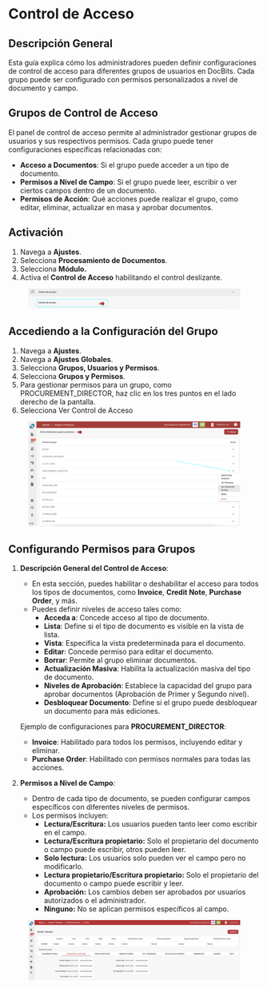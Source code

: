 # Control de Acceso

## Descripción General

Esta guía explica cómo los administradores pueden definir configuraciones de control de acceso para diferentes grupos de usuarios en DocBits. Cada grupo puede ser configurado con permisos personalizados a nivel de documento y campo.

## Grupos de Control de Acceso

El panel de control de acceso permite al administrador gestionar grupos de usuarios y sus respectivos permisos. Cada grupo puede tener configuraciones específicas relacionadas con:

* **Acceso a Documentos**: Si el grupo puede acceder a un tipo de documento.
* **Permisos a Nivel de Campo**: Si el grupo puede leer, escribir o ver ciertos campos dentro de un documento.
* **Permisos de Acción**: Qué acciones puede realizar el grupo, como editar, eliminar, actualizar en masa y aprobar documentos.

## Activación

1. Navega a **Ajustes**.
2. Selecciona **Procesamiento de Documentos**.
3. Selecciona **Módulo.**
4. Activa el **Control de Acceso** habilitando el control deslizante.

<figure><img src="../../../../../.gitbook/assets/Access-Control3_es.png" alt=""><figcaption></figcaption></figure>

## **Accediendo a la Configuración del Grupo**

1. Navega a **Ajustes**.
2. Navega a **Ajustes Globales**.
3. Selecciona **Grupos, Usuarios y Permisos**.
4. Selecciona **Grupos y Permisos**.
5. Para gestionar permisos para un grupo, como PROCUREMENT\_DIRECTOR, haz clic en los tres puntos en el lado derecho de la pantalla.
6. Selecciona Ver Control de Acceso

<figure><img src="../../../../../.gitbook/assets/Access-Control_es.png" alt=""><figcaption></figcaption></figure>

## Configurando Permisos para Grupos

1.  **Descripción General del Control de Acceso**:

    * En esta sección, puedes habilitar o deshabilitar el acceso para todos los tipos de documentos, como **Invoice**, **Credit Note**, **Purchase Order**, y más.
    * Puedes definir niveles de acceso tales como:
      * **Acceda a**: Concede acceso al tipo de documento.
      * **Lista**: Define si el tipo de documento es visible en la vista de lista.
      * **Vista**: Especifica la vista predeterminada para el documento.
      * **Editar**: Concede permiso para editar el documento.
      * **Borrar**: Permite al grupo eliminar documentos.
      * **Actualización Masiva**: Habilita la actualización masiva del tipo de documento.
      * **Niveles de Aprobación**: Establece la capacidad del grupo para aprobar documentos (Aprobación de Primer y Segundo nivel).
      * **Desbloquear Documento**: Define si el grupo puede desbloquear un documento para más ediciones.

    Ejemplo de configuraciones para **PROCUREMENT\_DIRECTOR**:

    * **Invoice**: Habilitado para todos los permisos, incluyendo editar y eliminar.
    * **Purchase Order**: Habilitado con permisos normales para todas las acciones.
2. **Permisos a Nivel de Campo**:
   * Dentro de cada tipo de documento, se pueden configurar campos específicos con diferentes niveles de permisos.
   * Los permisos incluyen:
     * **Lectura/Escritura:** Los usuarios pueden tanto leer como escribir en el campo.
     * **Lectura/Escritura propietario:** Solo el propietario del documento o campo puede escribir, otros pueden leer.
     * **Solo lectura:** Los usuarios solo pueden ver el campo pero no modificarlo.
     * **Lectura propietario/Escritura propietario:** Solo el propietario del documento o campo puede escribir y leer.
     * **Aprobación:** Los cambios deben ser aprobados por usuarios autorizados o el administrador.
     * **Ninguno:** No se aplican permisos específicos al campo.

<figure><img src="../../../../../.gitbook/assets/Access-Control2_es.png" alt=""><figcaption></figcaption></figure>
